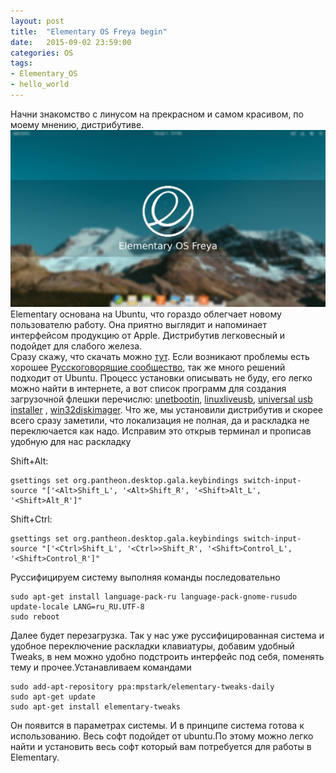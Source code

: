 ```yaml
---
layout: post
title:  "Elementary OS Freya begin"
date:   2015-09-02 23:59:00
categories: OS
tags:
- Elementary_OS
- hello_world
---
```

Начни знакомство с линусом на прекрасном и самом красивом, по моему мнению, дистрибутивe.
<img src="/image/picture/Elementary-OS-Freya.jpg" >
Elementary основана на Ubuntu, что гораздо облегчает новому пользователю работу. Она приятно выглядит и напоминает интерфейсом продукцию от Apple. Дистрибутив легковесный и подойдет для слабого железа.  
Сразу скажу, что скачать можно <a href=//elementary.io/ru/  taget=_blank>тут</a>. Если возникают проблемы есть хорошее <a href=//elementary.today taget=_blank>Русскоговорящие сообщество</a>, так же много решений подходит от Ubuntu. Процесс установки описывать не буду, его легко можно найти в интернете, а вот список программ для создания загрузочной флешки перечислю: <a href=//unetbootin.github.io/ taget=_blank>unetbootin</a>, <a href=//www.linuxliveusb.com/ taget=_blank>linuxliveusb</a>, <a href=//www.pendrivelinux.com/universal-usb-installer-easy-as-1-2-3/ taget=_blank>universal usb installer</a> , <a href=//sourceforge.net/projects/win32diskimager/ taget=_blank>win32diskimager</a>. Что же, мы установили дистрибутив и скорее всего сразу заметили, что локализация не полная, да и раскладка не переключается как надо. Исправим это открыв терминал и прописав удобную для нас раскладку

Shift+Alt:

    gsettings set org.pantheon.desktop.gala.keybindings switch-input-source "['<Alt>Shift_L', '<Alt>Shift_R', '<Shift>Alt_L', '<Shift>Alt_R']"

Shift+Ctrl:

    gsettings set org.pantheon.desktop.gala.keybindings switch-input-source "['<Ctrl>Shift_L', '<Ctrl>>Shift_R', '<Shift>Control_L', '<Shift>Control_R']"


Русcифицируем систему выполняя команды последовательно

    sudo apt-get install language-pack-ru language-pack-gnome-rusudo update-locale LANG=ru_RU.UTF-8
    sudo reboot

Далее будет перезагрузка. Так у нас уже руссифицированная система и удобное переключение раскладки клавиатуры, добавим удобный Tweaks, в нем можно удобно подстроить интерфейс под себя, поменять тему и прочее.Устанавливаем командами

    sudo add-apt-repository ppa:mpstark/elementary-tweaks-daily
    sudo apt-get update
    sudo apt-get install elementary-tweaks
    
Он появится в параметрах системы. И в принципе система готова к использованию. Весь софт подойдет от ubuntu.По этому можно легко найти и установить весь софт который вам потребуется для работы в Elementary.
